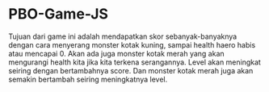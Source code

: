 # PBO-Game-JS

Tujuan dari game ini adalah mendapatkan skor sebanyak-banyaknya dengan cara menyerang monster kotak kuning, sampai health haero habis atau mencapai 0. Akan ada juga monster kotak merah yang akan mengurangi health kita jika kita terkena serangannya. Level akan meningkat seiring dengan bertambahnya score. Dan monster kotak merah juga akan semakin bertambah seiring meningkatnya level.
